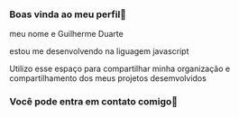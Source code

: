 ### Boas vinda ao meu perfil🦇

meu nome e Guilherme Duarte 

estou me desenvolvendo na liguagem javascript  

Utilizo esse espaço para compartilhar minha organização e compartilhamento dos meus projetos desemvolvidos 

### Você pode entra em contato comigo📧
